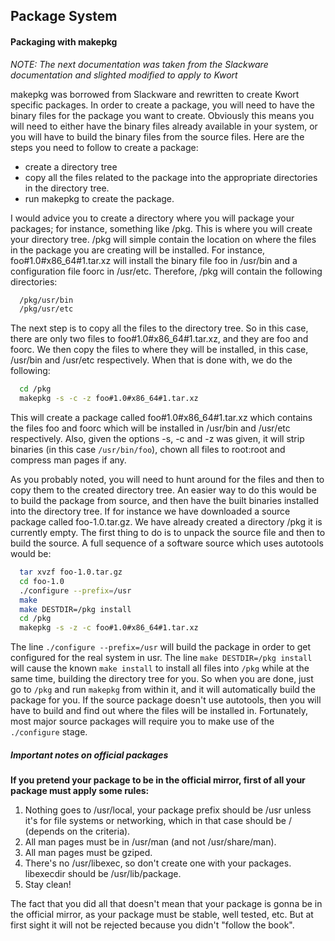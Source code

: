 ## Package System

#### Packaging with makepkg

*NOTE: The next documentation was taken from the Slackware documentation and slighted modified to apply to Kwort*

makepkg was borrowed from Slackware and rewritten to create Kwort specific packages. In order to create a package, you will need to have the binary files for the package you want to create. Obviously this means you will need to either have the binary files already available in your system, or you will have to build the binary files from the source files. Here are the steps you need to follow to create a package:

* create a directory tree
* copy all the files related to the package into the appropriate directories in the directory tree.
* run makepkg to create the package.

I would advice you to create a directory where you will package your packages; for instance, something like /pkg. This is where you will create your directory tree. /pkg will simple contain the location on where the files in the package you are creating will be installed. For instance, foo#1.0#x86\_64#1.tar.xz will install the binary file foo in /usr/bin and a configuration file foorc in /usr/etc. Therefore, /pkg will contain the following directories:

```sh
  /pkg/usr/bin
  /pkg/usr/etc
```

The next step is to copy all the files to the directory tree. So in this case, there are only two files to foo#1.0#x86\_64#1.tar.xz, and they are foo and foorc. We then copy the files to where they will be installed, in this case, /usr/bin and /usr/etc respectively. When that is done with, we do the following:

```sh
  cd /pkg
  makepkg -s -c -z foo#1.0#x86_64#1.tar.xz
```

This will create a package called foo#1.0#x86\_64#1.tar.xz which contains the files foo and foorc which will be installed in /usr/bin and /usr/etc respectively. Also, given the options -s, -c and -z was given, it will strip binaries (in this case `/usr/bin/foo`), chown all files to root:root and compress man pages if any.

As you probably noted, you will need to hunt around for the files and then to copy them to the created directory tree. An easier way to do this would be to build the package from source, and then have the built binaries installed into the directory tree. If for instance we have downloaded a source package called foo-1.0.tar.gz. We have already created a directory /pkg it is currently empty. The first thing to do is to unpack the source file and then to build the source. A full sequence of a software source which uses autotools would be:

```sh
  tar xvzf foo-1.0.tar.gz
  cd foo-1.0
  ./configure --prefix=/usr
  make
  make DESTDIR=/pkg install
  cd /pkg
  makepkg -s -z -c foo#1.0#x86_64#1.tar.xz
```

The line `./configure --prefix=/usr` will build the package in order to get configured for the real system in usr. The line `make DESTDIR=/pkg install` will cause the known `make install` to install all files into `/pkg` while at the same time, building the directory tree for you. So when you are done, just go to `/pkg` and run `makepkg` from within it, and it will automatically build the package for you. If the source package doesn't use autotools, then you will have to build and find out where the files will be installed in. Fortunately, most major source packages will require you to make use of the `./configure` stage.

##### Important notes on official packages

**If you pretend your package to be in the official mirror, first of all your package must apply some rules:**

1. Nothing goes to /usr/local, your package prefix should be /usr unless it's for file systems or networking, which in that case should be / (depends on the criteria).
2. All man pages must be in /usr/man (and not /usr/share/man).
3. All man pages must be gziped.
4. There's no /usr/libexec, so don't create one with your packages. libexecdir should be /usr/lib/package.
5. Stay clean!

The fact that you did all that doesn't mean that your package is gonna be in the official mirror, as your package must be stable, well tested, etc. But at first sight it will not be rejected because you didn't "follow the book".


